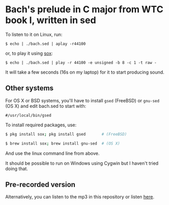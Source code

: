 # Bach's prelude in C major from WTC book I, written in sed

To listen to it on Linux, run:

`$ echo | ./bach.sed | aplay -r44100`

or, to play it using [sox](http://sox.sourceforge.net/):

`$ echo | ./bach.sed | play -r 44100 -e unsigned -b 8 -c 1 -t raw -`

It will take a few seconds (16s on my laptop) for it to start producing sound.

## Other systems

For OS X or BSD systems, you'll have to install `gsed` (FreeBSD) or `gnu-sed` (OS X) and edit bach.sed to start with:

`#/usr/local/bin/gsed`

To install required packages, use:

```bash
$ pkg install sox; pkg install gsed       # (FreeBSD)

$ brew install sox; brew install gnu-sed  # (OS X)
```

And use the linux command line from above.

It should be possible to run on Windows using Cygwin but I haven't tried doing that.

## Pre-recorded version

Alternatively, you can listen to the mp3 in this repository or listen [here](https://clyp.it/dqgahq1x).
